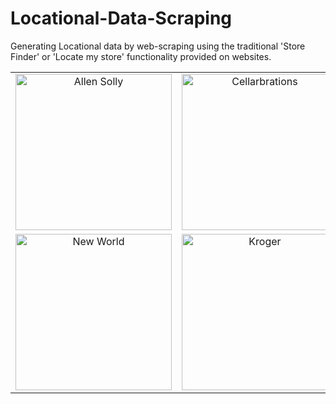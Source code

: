# Locational-Data-Scraping
Generating Locational data by web-scraping using the traditional 'Store Finder' or 'Locate my store' functionality provided on websites.


| | | |
|:-------------------------:|:-------------------------:|:-------------------------:|
|<img width="250" alt="Allen Solly" src="https://allensolly.imgix.net/img/app/brands/Allensolly/as_logo.png">|<img width="250" alt="Cellarbrations" src="https://www.cellarbrations.com.au/sites/all/themes/cellarbrations/logo.png">|<img width="250" alt="Four Square" src="https://www.foursquare.co.nz/media/215/logo_north.gif">|
|<img width="250" alt="New World" src="https://www.newworld.co.nz/-/media/Project/Sitecore/Brands/Brand-New-World/nw-logo.svg">|<img width="250" alt="Kroger" src="https://i1.wp.com/whnt.com/wp-content/uploads/sites/20/2019/11/s116658925.jpg?resize=2560%2C1440&ssl=1">|<img width="250" alt="Peter England" src="https://peterengland.imgix.net/img/app/brands/pe/pe_logo.png">|


